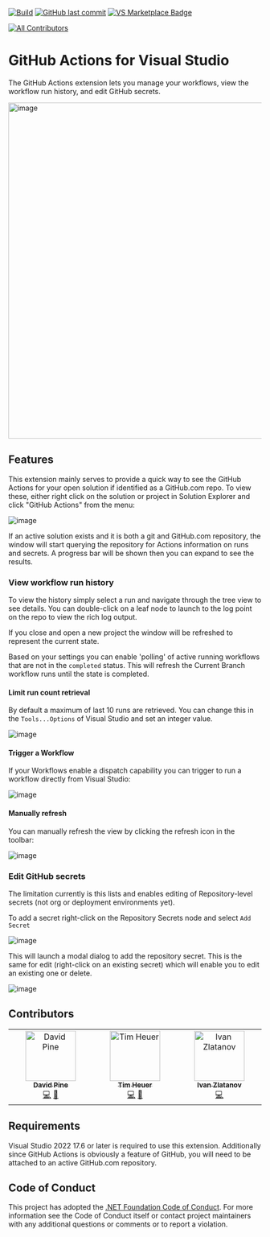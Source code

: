 [![Build](https://github.com/timheuer/GitHubActionsVS/actions/workflows/_build.yaml/badge.svg)](https://github.com/timheuer/GitHubActionsVS/actions/workflows/_build.yaml)
[![GitHub last commit](https://img.shields.io/github/last-commit/timheuer/GitHubActionsVS)](https://github.com/timheuer/GitHubActionsVS/)
[![VS Marketplace Badge](https://img.shields.io/visual-studio-marketplace/v/timheuer.GitHubActionsVS?label=VS%20Marketplace&color=purple&logo=visualstudio)](https://marketplace.visualstudio.com/items?itemName=TimHeuer.GitHubActionsVS)

<!-- ALL-CONTRIBUTORS-BADGE:START - Do not remove or modify this section -->
[![All Contributors](https://img.shields.io/badge/all_contributors-3-orange.svg?style=flat-square)](#contributors-)
<!-- ALL-CONTRIBUTORS-BADGE:END -->

# GitHub Actions for Visual Studio

The GitHub Actions extension lets you manage your workflows, view the workflow run history, and edit GitHub secrets.

<img width="668" alt="image" src="https://github.com/timheuer/GitHubActionsVS/assets/4821/aaa07dd3-512e-4a9b-a768-087372bf5e34">


## Features

This extension mainly serves to provide a quick way to see the GitHub Actions for your open solution if identified as a GitHub.com repo. To view these, either right click on the solution or project in Solution Explorer and click "GitHub Actions" from the menu:

![image](https://github.com/timheuer/GitHubActionsVS/assets/4821/ab61f0b9-d82d-41f4-bc29-cfc7507fea7f)

If an active solution exists and it is both a git and GitHub.com repository, the window will start querying the repository for Actions information on runs and secrets. A progress bar will be shown then you can expand to see the results.

### View workflow run history

To view the history simply select a run and navigate through the tree view to see details. You can double-click on a leaf node to launch to the log point on the repo to view the rich log output.

If you close and open a new project the window will be refreshed to represent the current state.

Based on your settings you can enable 'polling' of active running workflows that are not in the `completed` status. This will refresh the Current Branch workflow runs until the state is completed.

#### Limit run count retrieval
By default a maximum of last 10 runs are retrieved. You can change this in the `Tools...Options` of Visual Studio and set an integer value.

![image](https://github.com/timheuer/GitHubActionsVS/assets/4821/661f28cb-b906-476f-ae57-accfbdd63f1f)

#### Trigger a Workflow
If your Workflows enable a dispatch capability you can trigger to run a workflow directly from Visual Studio:

![image](https://github.com/timheuer/GitHubActionsVS/assets/4821/f90697f8-a9e7-4d76-bcad-35d5c4a7ff58)

#### Manually refresh
You can manually refresh the view by clicking the refresh icon in the toolbar:

![image](https://github.com/timheuer/GitHubActionsVS/assets/4821/865d424d-29e1-40e8-96c4-1eeffb458682)

### Edit GitHub secrets
The limitation currently is this lists and enables editing of Repository-level secrets (not org or deployment environments yet).

To add a secret right-click on the Repository Secrets node and select `Add Secret`

![image](https://github.com/timheuer/GitHubActionsVS/assets/4821/264acf44-509b-4442-a9b9-80f93ff5cad5)

This will launch a modal dialog to add the repository secret. This is the same for edit (right-click on an existing secret) which will enable you to edit an existing one or delete.

![image](https://github.com/timheuer/GitHubActionsVS/assets/4821/ba12fe8b-9f33-46b7-a4a4-1ae343a0ce34)


## Contributors

<!-- ALL-CONTRIBUTORS-LIST:START - Do not remove or modify this section -->
<!-- prettier-ignore-start -->
<!-- markdownlint-disable -->
<table>
  <tbody>
    <tr>
      <td align="center" valign="top" width="14.28%"><a href="https://davidpine.net"><img src="https://avatars.githubusercontent.com/u/7679720?v=4?s=100" width="100px;" alt="David Pine"/><br /><sub><b>David Pine</b></sub></a><br /><a href="https://github.com/timheuer/GitHubActionsVS/commits?author=IEvangelist" title="Code">💻</a> <a href="https://github.com/timheuer/GitHubActionsVS/commits?author=IEvangelist" title="Documentation">📖</a></td>
      <td align="center" valign="top" width="14.28%"><a href="https://timheuer.com/blog/"><img src="https://avatars.githubusercontent.com/u/4821?v=4?s=100" width="100px;" alt="Tim Heuer"/><br /><sub><b>Tim Heuer</b></sub></a><br /><a href="https://github.com/timheuer/GitHubActionsVS/commits?author=timheuer" title="Code">💻</a> <a href="https://github.com/timheuer/GitHubActionsVS/commits?author=timheuer" title="Documentation">📖</a></td>
      <td align="center" valign="top" width="14.28%"><a href="https://github.com/zlatanov"><img src="https://avatars.githubusercontent.com/u/2470527?v=4?s=100" width="100px;" alt="Ivan Zlatanov"/><br /><sub><b>Ivan Zlatanov</b></sub></a><br /><a href="https://github.com/timheuer/GitHubActionsVS/commits?author=zlatanov" title="Code">💻</a></td>
    </tr>
  </tbody>
</table>

<!-- markdownlint-restore -->
<!-- prettier-ignore-end -->

<!-- ALL-CONTRIBUTORS-LIST:END -->
<!-- prettier-ignore-start -->
<!-- markdownlint-disable -->

<!-- markdownlint-restore -->
<!-- prettier-ignore-end -->

<!-- ALL-CONTRIBUTORS-LIST:END -->

## Requirements

Visual Studio 2022 17.6 or later is required to use this extension.  Additionally since GitHub Actions is obviously a feature of GitHub, you will need to be attached to an active GitHub.com repository.

## Code of Conduct

This project has adopted the [.NET Foundation Code of Conduct](https://dotnetfoundation.org/code-of-conduct). For more information see the Code of Conduct itself or contact project maintainers with any additional questions or comments or to report a violation.

